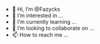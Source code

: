 - 👋 Hi, I’m @Fazycks
- 👀 I’m interested in ...
- 🌱 I’m currently learning ...
- 💞️ I’m looking to collaborate on ...
- 📫 How to reach me ...

<!---
Fazycks/Fazycks is a ✨ special ✨ repository because its `README.md` (this file) appears on your GitHub profile.
You can click the Preview link to take a look at your changes.
--->
